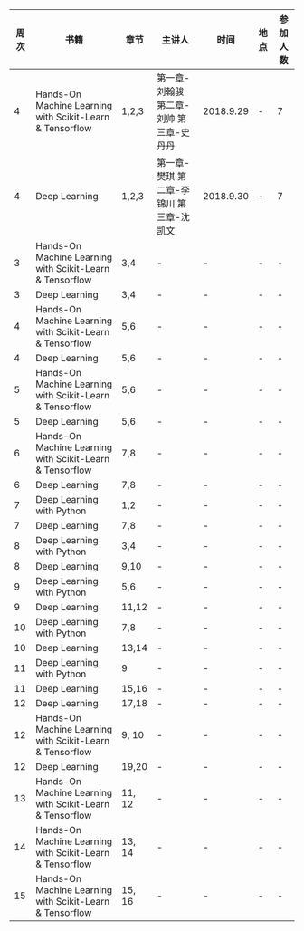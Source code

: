 周次 | 书籍 | 章节 | 主讲人 | 时间 | 地点 | 参加人数
 --- |--- | --- | --- | --- | --- | ---
4 | Hands-On Machine Learning with Scikit-Learn & Tensorflow | 1,2,3 | 第一章-刘翰骏 第二章-刘帅 第三章-史丹丹 | 2018.9.29 | - | 7
4 | Deep Learning | 1,2,3 | 第一章-樊琪 第二章-李锦川 第三章-沈凯文  | 2018.9.30 | - | 7
3 | Hands-On Machine Learning with Scikit-Learn & Tensorflow | 3,4 | - | - | - | -
3 | Deep Learning | 3,4 | - | - | - | -
4 | Hands-On Machine Learning with Scikit-Learn & Tensorflow | 5,6 | - | - | - | -
4 | Deep Learning | 5,6 | - | - | - | -
5 | Hands-On Machine Learning with Scikit-Learn & Tensorflow | 5,6 | - | - | - | -
5 | Deep Learning | 5,6 | - | - | - | -
6 | Hands-On Machine Learning with Scikit-Learn & Tensorflow | 7,8 | - | - | - | -
6 | Deep Learning | 7,8 | - | - | - | -
7 | Deep Learning with Python | 1,2 | - | - | - | - 
7 | Deep Learning | 7,8 | - | - | - | -
8 | Deep Learning with Python | 3,4 | - | - | - | - 
8 | Deep Learning | 9,10 | - | - | - | -
9 | Deep Learning with Python | 5,6 | - | - | - | - 
9 | Deep Learning | 11,12 | - | - | - | -
10 | Deep Learning with Python | 7,8 | - | - | - | - 
10 | Deep Learning | 13,14 | - | - | - | -
11 | Deep Learning with Python | 9 | - | - | - | - 
11 | Deep Learning | 15,16 | - | - | - | -
12 | Deep Learning | 17,18 | - | - | - | -
12 | Hands-On Machine Learning with Scikit-Learn & Tensorflow | 9, 10 | - | - | - | -
12 | Deep Learning | 19,20 | - | - | - | - 
13 | Hands-On Machine Learning with Scikit-Learn & Tensorflow | 11, 12 | - | - | - | -
14 | Hands-On Machine Learning with Scikit-Learn & Tensorflow | 13, 14 | - | - | - | -
15 | Hands-On Machine Learning with Scikit-Learn & Tensorflow | 15, 16 | - | - | - | -
